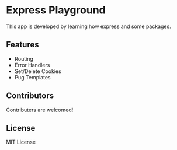 Express Playground
==================

This app is developed by learning how express and some packages.  

## Features

* Routing
* Error Handlers
* Set/Delete Cookies
* Pug Templates


## Contributors

Contributers are welcomed!

## License

MIT License